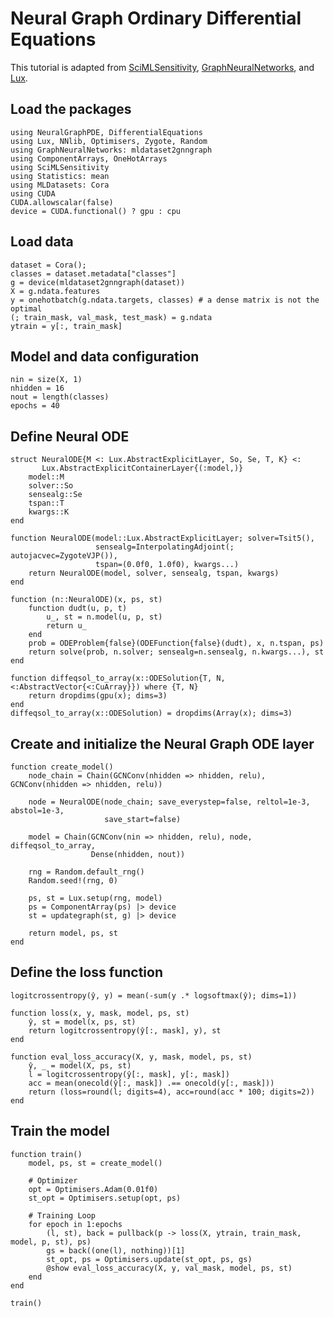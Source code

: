 # Neural Graph Ordinary Differential Equations

This tutorial is adapted from [SciMLSensitivity](https://sensitivity.sciml.ai/dev/neural_ode/neural_gde/), [GraphNeuralNetworks](https://github.com/CarloLucibello/GraphNeuralNetworks.jl/blob/master/examples/neural_ode_cora.jl), and [Lux](http://lux.csail.mit.edu/dev/examples/generated/intermediate/NeuralODE/main/).

## Load the packages

```@example gnode
using NeuralGraphPDE, DifferentialEquations
using Lux, NNlib, Optimisers, Zygote, Random
using GraphNeuralNetworks: mldataset2gnngraph
using ComponentArrays, OneHotArrays
using SciMLSensitivity
using Statistics: mean
using MLDatasets: Cora
using CUDA
CUDA.allowscalar(false)
device = CUDA.functional() ? gpu : cpu
```

## Load data

```@example gnode
dataset = Cora();
classes = dataset.metadata["classes"]
g = device(mldataset2gnngraph(dataset))
X = g.ndata.features
y = onehotbatch(g.ndata.targets, classes) # a dense matrix is not the optimal
(; train_mask, val_mask, test_mask) = g.ndata
ytrain = y[:, train_mask]
```

## Model and data configuration

```@example gnode
nin = size(X, 1)
nhidden = 16
nout = length(classes)
epochs = 40
```

## Define Neural ODE

```@example gnode
struct NeuralODE{M <: Lux.AbstractExplicitLayer, So, Se, T, K} <:
       Lux.AbstractExplicitContainerLayer{(:model,)}
    model::M
    solver::So
    sensealg::Se
    tspan::T
    kwargs::K
end

function NeuralODE(model::Lux.AbstractExplicitLayer; solver=Tsit5(),
                   sensealg=InterpolatingAdjoint(; autojacvec=ZygoteVJP()),
                   tspan=(0.0f0, 1.0f0), kwargs...)
    return NeuralODE(model, solver, sensealg, tspan, kwargs)
end

function (n::NeuralODE)(x, ps, st)
    function dudt(u, p, t)
        u_, st = n.model(u, p, st)
        return u_
    end
    prob = ODEProblem{false}(ODEFunction{false}(dudt), x, n.tspan, ps)
    return solve(prob, n.solver; sensealg=n.sensealg, n.kwargs...), st
end

function diffeqsol_to_array(x::ODESolution{T, N, <:AbstractVector{<:CuArray}}) where {T, N}
    return dropdims(gpu(x); dims=3)
end
diffeqsol_to_array(x::ODESolution) = dropdims(Array(x); dims=3)
```

## Create and initialize the Neural Graph ODE layer

```@example gnode
function create_model()
    node_chain = Chain(GCNConv(nhidden => nhidden, relu), GCNConv(nhidden => nhidden, relu))

    node = NeuralODE(node_chain; save_everystep=false, reltol=1e-3, abstol=1e-3,
                     save_start=false)

    model = Chain(GCNConv(nin => nhidden, relu), node, diffeqsol_to_array,
                  Dense(nhidden, nout))

    rng = Random.default_rng()
    Random.seed!(rng, 0)

    ps, st = Lux.setup(rng, model)
    ps = ComponentArray(ps) |> device
    st = updategraph(st, g) |> device

    return model, ps, st
end
```

## Define the loss function

```@example gnode
logitcrossentropy(ŷ, y) = mean(-sum(y .* logsoftmax(ŷ); dims=1))

function loss(x, y, mask, model, ps, st)
    ŷ, st = model(x, ps, st)
    return logitcrossentropy(ŷ[:, mask], y), st
end

function eval_loss_accuracy(X, y, mask, model, ps, st)
    ŷ, _ = model(X, ps, st)
    l = logitcrossentropy(ŷ[:, mask], y[:, mask])
    acc = mean(onecold(ŷ[:, mask]) .== onecold(y[:, mask]))
    return (loss=round(l; digits=4), acc=round(acc * 100; digits=2))
end
```

## Train the model

```@example gnode
function train()
    model, ps, st = create_model()

    # Optimizer
    opt = Optimisers.Adam(0.01f0)
    st_opt = Optimisers.setup(opt, ps)

    # Training Loop
    for epoch in 1:epochs
        (l, st), back = pullback(p -> loss(X, ytrain, train_mask, model, p, st), ps)
        gs = back((one(l), nothing))[1]
        st_opt, ps = Optimisers.update(st_opt, ps, gs)
        @show eval_loss_accuracy(X, y, val_mask, model, ps, st)
    end
end

train()
```
